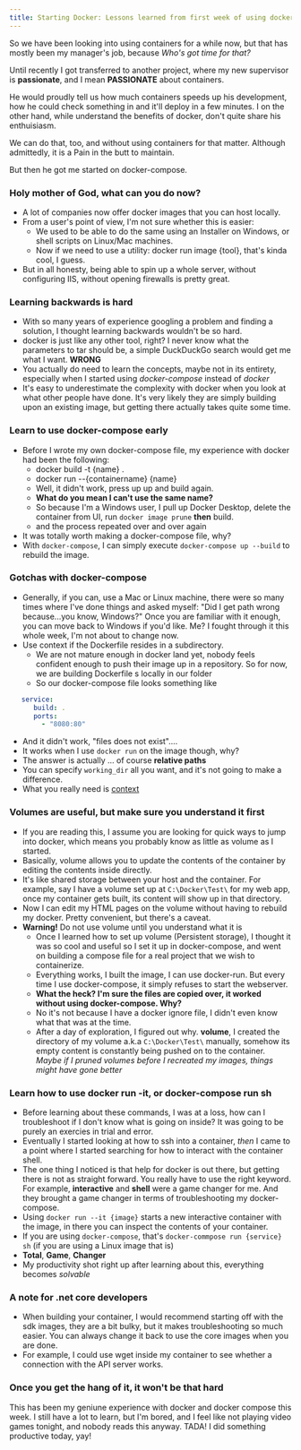 ```yaml
---
title: Starting Docker: Lessons learned from first week of using docker
---
```


So we have been looking into using containers for a while now, but that has mostly been my manager's job, because
*Who's got time for that?*

Until recently I got transferred to another project, where my new supervisor is **passionate**, and I mean **PASSIONATE** about containers.

He would proudly tell us how much containers speeds up his development, how he could check something in and it'll deploy in a few minutes. I on the other hand, while understand the benefits of docker, don't quite share his enthuisiasm.

We can do that, too, and without using containers for that matter. Although admittedly, it is a Pain in the butt to maintain.

But then he got me started on docker-compose.

### Holy mother of God, what can you do now?
* A lot of companies now offer docker images that you can host locally.
* From a user's point of view, I'm not sure whether this is easier:
  * We used to be able to do the same using an Installer on Windows, or shell scripts on Linux/Mac machines.
  * Now if we need to use a utility: docker run image {tool}, that's kinda cool, I guess.
* But in all honesty, being able to spin up a whole server, without configuring IIS, without opening firewalls is pretty great.

### Learning backwards is hard
* With so many years of experience googling a problem and finding a solution, I thought learning backwards wouldn't be so hard.
* docker is just like any other tool, right? I never know what the parameters to tar should be, a simple DuckDuckGo search would get me what I want. **WRONG**
* You actually do need to learn the concepts, maybe not in its entirety, especially when I started using *docker-compose* instead of *docker*
* It's easy to underestimate the complexity with docker when you look at what other people have done. It's very likely they are simply building upon an existing image, but getting there actually takes quite some time.

### Learn to use docker-compose early
* Before I wrote my own docker-compose file, my experience with docker had been the following:
  * docker build -t {name} .
  * docker run --{containername} {name}
  * Well, it didn't work, press up up and build again.
  * **What do you mean I can't use the same name?**
  * So because I'm a Windows user, I pull up Docker Desktop, delete the container from UI, run ```docker image prune``` **then** build.
  * and the process repeated over and over again
* It was totally worth making a docker-compose file, why?
* With ```docker-compose```, I can simply execute ```docker-compose up --build``` to rebuild the image.

### Gotchas with docker-compose
* Generally, if you can, use a Mac or Linux machine, there were so many times where I've done things and asked myself: "Did I get path wrong because...you know, Windows?" Once you are familiar with it enough, you can move back to Windows if you'd like. Me? I fought through it this whole week, I'm not about to change now.
* Use context if the Dockerfile resides in a subdirectory.
  * We are not mature enough in docker land yet, nobody feels confident enough to push their image up in a repository. So for now, we are building Dockerfile s locally in our folder
  * So our docker-compose file looks something like
```yaml
   service:
      build: .
      ports:
        - "8080:80"
```
  * And it didn't work, "files does not exist"....
  * It works when I use ```docker run``` on the image though, why?
  * The answer is actually ... of course **relative paths**
  * You can specify ```working_dir``` all you want, and it's not going to make a difference.
  * What you really need is [context](https://docs.docker.com/compose/compose-file/compose-file-v3/#build)

### Volumes are useful, but make sure you understand it first
* If you are reading this, I assume you are looking for quick ways to jump into docker, which means you probably know as little as volume as I started.
* Basically, volume allows you to update the contents of the container by editing the contents inside directly.
* It's like shared storage between your host and the container. For example, say I have a volume set up at ```C:\Docker\Test\``` for my web app, once my container gets built, its content will show up in that directory.
* Now I can edit my HTML pages on the volume without having to rebuild my docker. Pretty convenient, but there's a caveat.
* **Warning!** Do not use volume until you understand what it is
  * Once I learned how to set up volume (Persistent storage), I thought it was so cool and useful so I set it up in docker-compose, and went on building a compose file for a real project that we wish to containerize.
  * Everything works, I built the image, I can use docker-run. But every time I use docker-compose, it simply refuses to start the webserver.
  * **What the heck? I'm sure the files are copied over, it worked without using docker-compose. Why?**
  * No it's not because I have a docker ignore file, I didn't even know what that was at the time.
  * After a day of exploration, I figured out why. **volume**, I created the directory of my volume a.k.a ```C:\Docker\Test\``` manually, somehow its empty content is constantly being pushed on to the container. *Maybe if I pruned volumes before I recreated my images, things might have gone better*

### Learn how to use docker run -it, or docker-compose run sh
* Before learning about these commands, I was at a loss, how can I troubleshoot if I don't know what is going on inside? It was going to be purely an exercies in trial and error.
* Eventually I started looking at how to ssh into a container, *then* I came to a point where I started searching for how to interact with the container shell.
* The one thing I noticed is that help for docker is out there, but getting there is not as straight forward. You really have to use the right keyword. For example, **interactive** and **shell** were a game changer for me. And they brought a game changer in terms of troubleshooting my docker-compose.
* Using ```docker run --it {image}``` starts a new interactive container with the image, in there you can inspect the contents of your container.
* If you are using ```docker-compose```, that's ```docker-commpose run {service} sh``` (if you are using a Linux image that is)
* **Total**, **Game**, **Changer**
* My productivity shot right up after learning about this, everything becomes *solvable*

### A note for .net core developers
* When building your container, I would recommend starting off with the sdk images, they are a bit bulky, but it makes troubleshooting so much easier. You can always change it back to use the core images when you are done.
* For example, I could use wget inside my container to see whether a connection with the API server works.

### Once you get the hang of it, it won't be that hard
This has been my geniune experience with docker and docker compose this week. I still have a lot to learn, but I'm bored, and I feel like not playing video games tonight, and nobody reads this anyway. TADA! I did something productive today, yay!